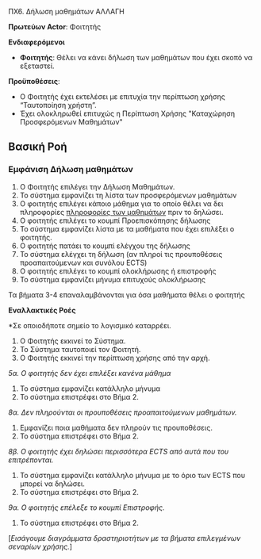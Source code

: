 ΠΧ6. Δήλωση μαθημάτων ΑΛΛΑΓΗ 

**Πρωτεύων Actor**: Φοιτητής  

**Ενδιαφερόμενοι**
 
- **Φοιτητής**: Θέλει να κάνει δήλωση των μαθημάτων που έχει σκοπό να εξεταστεί. 

**Προϋποθέσεις**: 
- Ο Φοιτητής έχει εκτελέσει με επιτυχία την περίπτωση χρήσης “Ταυτοποίηση χρήστη”. 
- Έχει ολοκληρωθεί επιτυχώς η Περίπτωση Χρήσης "Καταχώρηση Προσφερόμενων Μαθημάτων"

## Βασική Ροή

### Εμφάνιση Δήλωση μαθημάτων
1. Ο Φοιτητής επιλέγει την Δήλωση Μαθημάτων.
2. Το σύστημα εμφανίζει τη λίστα των προσφερόμενων μαθημάτων
3. Ο φοιτητής επιλέγει κάποιο μάθημα για το οποίο θέλει να δει πληροφορίες [πληροφορίες των μαθημάτων]( uc5-course-info-presentation.md )  πριν το δηλώσει.
5. Ο φοιτητής επιλέγει το κουμπί Προεπισκόπησης δήλωσης
6. Το σύστημα εμφανίζει λίστα με τα μαθήματα που έχει επιλέξει ο φοιτητής.
7. Ο φοιτητής πατάει το κουμπί ελέγχου της δήλωσης
8. Το σύστημα ελέγχει τη δήλωση (αν πληροί τις προυποθέσεις προαπαιτούμενων και συνόλου ECTS)
9. Ο φοιτητής επιλέγει το κουμπί ολοκλήρωσης ή επιστροφής
10. Το σύστημα εμφανίζει μήνυμα επιτυχούς ολοκλήρωσης


Τα βήματα 3-4 επαναλαμβάνονται για όσα μαθήματα θέλει ο φοιτητής


**Εναλλακτικές Ροές**

*Σε οποιοδήποτε σημείο το λογισμικό καταρρέει.
1. Ο Φοιτητής εκκινεί το Σύστημα.
2. Το Σύστημα ταυτοποιεί τον Φοιτητή.
3. Ο Φοιτητής εκκινεί την περίπτωση χρήσης από την αρχή.

*5α. Ο φοιτητής δεν έχει επιλέξει κανένα μάθημα*
1. Το σύστημα εμφανίζει κατάλληλο μήνυμα
2. Το σύστημα επιστρέφει στο Βήμα 2.

*8α. Δεν πληρούνται οι προυποθέσεις προαπαιτούμενων μαθημάτων.*
1. Εμφανίζει ποια μαθήματα δεν πληρούν τις προυποθέσεις.
2. Το σύστημα επιστρέφει στο Βήμα 2.

*8β. Ο φοιτητής έχει δηλώσει περισσότερα ECTS από αυτά που του επιτρέπονται.*
1. Το σύστημα εμφανίζει κατάλληλο μήνυμα με το όριο των ECTS που μπορεί να δηλώσει.
2. Το σύστημα επιστρέφει στο Βήμα 2.  

*9α. Ο φοιτητής επέλεξε το κουμπί Επιστροφής.*
1. Το σύστημα επιστρέφει στο Βήμα 2.

\[*Εισάγουμε διαγράμματα δραστηριοτήτων με τα βήματα επιλεγμένων σεναρίων χρήσης.*\]